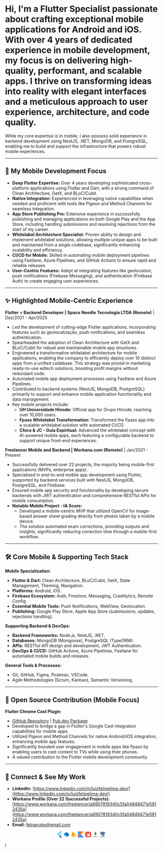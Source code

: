 # Hi, I'm a **Flutter Specialist** passionate about crafting exceptional mobile applications for Android and iOS. With over 4 years of dedicated experience in mobile development, my focus is on delivering high-quality, performant, and scalable apps. I thrive on transforming ideas into reality with elegant interfaces and a meticulous approach to user experience, architecture, and code quality.

While my core expertise is in mobile, I also possess solid experience in backend development using NestJS, .NET, MongoDB, and PostgreSQL, enabling me to build and support the infrastructure that powers robust mobile experiences.

---

## 🚀 My Mobile Development Focus

* **Deep Flutter Expertise:** Over 4 years developing sophisticated cross-platform applications using Flutter and Dart, with a strong command of Clean Architecture, GetX, and BLoC/Cubit.
* **Native Integration:** Experienced in leveraging native capabilities when needed and proficient with tools like Pigeon and Method Channels for seamless integration.
* **App Store Publishing Pro:** Extensive experience in successfully publishing and managing applications on both Google Play and the App Store, including handling submissions and resolving rejections from the start of my career.
* **Whitelabel Architecture Specialist:** Proven ability to design and implement whitelabel solutions, allowing multiple unique apps to be built and maintained from a single codebase, significantly enhancing scalability and efficiency.
* **CI/CD for Mobile:** Skilled in automating mobile deployment pipelines using Fastlane, Azure Pipelines, and GitHub Actions to ensure rapid and reliable releases.
* **User-Centric Features:** Adept at integrating features like geolocation, push notifications (Firebase Messaging), and authentication (Firebase Auth) to create engaging user experiences.

---

## ✨ Highlighted Mobile-Centric Experience

**Flutter + Backend Developer | Space Needle Tecnologia LTDA (Remote)** | Dez/2021 - Apr/2025
* Led the development of cutting-edge Flutter applications, incorporating features such as geolocalização, push notifications, and seamless authentication.
* Spearheaded the adoption of Clean Architecture with GetX and BLoC/Cubit for robust and maintainable mobile app structures.
* Engineered a transformative whitelabel architecture for mobile applications, enabling the company to efficiently deploy over 10 distinct apps from a unified codebase. This strategy was pivotal in marketing ready-to-use edtech solutions, boosting profit margins without redundant code.
* Automated mobile app deployment processes using Fastlane and Azure Pipelines.
* Contributed to backend systems (NestJS, MongoDB, PostgreSQL) primarily to support and enhance mobile application functionality and data management.
* Key mobile projects include:
    * **UH Universidade Hinode:** Official app for Grupo Hinode, reaching over 10,000 users.
    * **Fpass Whitelabel Transformation:** Transformed the Fpass app into a scalable whitelabel solution with automated CI/CD.
    * **Chico & JC - Guia Espiritual:** Advanced the whitelabel concept with AI-powered mobile apps, each featuring a configurable backend to support unique front-end experiences.

**Freelancer Mobile and Backend | Workana.com (Remote)** | Jan/2021 - Present
* Successfully delivered over 22 projects, the majority being mobile-first applications (MVPs, enterprise apps).
* Specialized in end-to-end mobile app development using Flutter, supported by backend services built with NestJS, MongoDB, PostgreSQL, and Firebase.
* Ensured mobile app security and functionality by developing secure backends with JWT authentication and comprehensive RESTful APIs for mobile consumption.
* **Notable Mobile Project - IA Score:**
    * Developed a mobile-centric MVP that utilized OpenCV for image-based answer sheet grading directly from photos taken by a mobile device.
    * The solution automated exam corrections, providing outputs and insights, significantly reducing correction time through a mobile-first workflow.

---

## 🛠️ Core Mobile & Supporting Tech Stack

**Mobile Specialization:**
* **Flutter & Dart:** Clean Architecture, BLoC/Cubit, GetX, State Management, Theming, Navigation.
* **Platforms:** Android, iOS.
* **Firebase Ecosystem:** Auth, Firestore, Messaging, Crashlytics, Remote Config.
* **Essential Mobile Tools:** Push Notifications, WebView, Geolocation.
* **Publishing:** Google Play Store, Apple App Store (submissions, updates, rejections handling).

**Supporting Backend & DevOps:**
* **Backend Frameworks:** Node.js, NestJS, .NET.
* **Databases:** MongoDB (Mongoose), PostgreSQL (TypeORM).
* **APIs:** RESTful API design and development, JWT Authentication.
* **DevOps & CI/CD:** GitHub Actions, Azure Pipelines, Fastlane for automated mobile builds and releases.

**General Tools & Processes:**
* Git, GitHub, Figma, Postman, VSCode.
* Agile Methodologies (Scrum, Kanban), Semantic Versioning.

---

## 🌟 Open Source Contribution (Mobile Focus)

**Flutter Chrome Cast Plugin**
* [GitHub Repository](https://github.com/felnanuke2/flutter_google_cast) | [Pub.dev Package](https://pub.dev/packages/flutter_chrome_cast)
* Developed to bridge a gap in Flutter's Google Cast integration capabilities for mobile apps.
* Utilized Pigeon and Method Channels for native Android/iOS integration, enhancing mobile app features.
* Significantly boosted user engagement in mobile apps like Fpass by enabling users to cast content to TVs while using their phones.
* A valued contribution to the Flutter mobile development community.

---

## 🔗 Connect & See My Work

* **LinkedIn:** [https://www.linkedin.com/in/luizfelipelima-dev/](https://www.linkedin.com/in/luizfelipelima-dev/)
* **Workana Profile (Over 22 Successful Projects):** [https://www.workana.com/freelancer/a6907819340c5fa04848471e5912435a](https://www.workana.com/freelancer/a6907819340c5fa04848471e5912435a)
* **Email:** [felnanuke@gmail.com](mailto:felnanuke@gmail.com)

<p align="center">
  <code><img height="20" src="https://raw.githubusercontent.com/felnanuke2/felnanuke2/main/flutter.svg" alt="Flutter"></code>
  <code><img height="20" src="https://raw.githubusercontent.com/felnanuke2/felnanuke2/main/logo_dart_192px.svg" alt="Dart"></code>
  <code><img height="20" src="https://raw.githubusercontent.com/felnanuke2/felnanuke2/main/firebase.svg" alt="Firebase"></code>
  <code><img height="20" src="https://raw.githubusercontent.com/felnanuke2/felnanuke2/main/kotlin.svg" alt="Kotlin"></code>
  <code><img height="20" src="https://raw.githubusercontent.com/felnanuke2/felnanuke2/main/swift-icon.svg" alt="Swift"></code>
  <img height="20" src="https://raw.githubusercontent.com/devicons/devicon/master/icons/mongodb/mongodb-original-wordmark.svg" alt="MongoDB">
  <img height="20" src="https://raw.githubusercontent.com/devicons/devicon/master/icons/postgresql/postgresql-original-wordmark.svg" alt="PostgreSQL">
</p>

I
